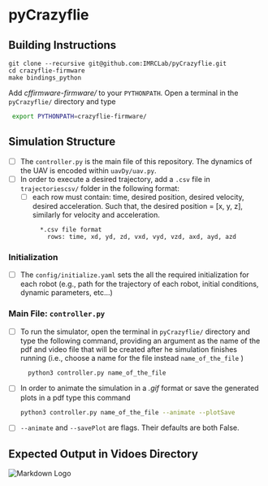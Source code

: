# pyCrazyflie
## Building Instructions
```
git clone --recursive git@github.com:IMRCLab/pyCrazyflie.git
cd crazyflie-firmware
make bindings_python
```
Add _cffirmware-firmware/_ to your `PYTHONPATH`. Open a terminal in the `pyCrazyflie/` directory and type
``` bash
 export PYTHONPATH=crazyflie-firmware/
```
## Simulation Structure
* [ ] The `controller.py` is the main file of this repository. The dynamics of the UAV is encoded within `uavDy/uav.py`.
* [ ] In order to execute a desired trajectory, add a `.csv` file in `trajectoriescsv/` folder in the following format:
  * [ ] each row must contain: time, desired position, desired velocity, desired acceleration. Such that, the desired position = [x, y, z], similarly for velocity and acceleration.
    ``` 
      *.csv file format
        rows: time, xd, yd, zd, vxd, vyd, vzd, axd, ayd, azd
    ```
### Initialization
* [ ] The `config/initialize.yaml` sets the all the required initialization for each robot (e.g., path for the trajectory of each robot, initial conditions, dynamic parameters, etc...)
### Main File: `controller.py`
* [ ] To run the simulator, open the terminal in `pyCrazyflie/` directory and type the following command, providing an argument as the name of the pdf and video file that will be created after he simulation finishes running (i.e., choose a name for the file instead `name_of_the_file` )
  ```bash
    python3 controller.py name_of_the_file
    ```    
    
* [ ] In order to animate the simulation in a *.gif* format or save the generated plots in a pdf type this command
    ```bash
    python3 controller.py name_of_the_file --animate --plotSave
    ``` 
* [ ] `--animate` and `--savePlot` are flags. Their defaults are both False. 

## Expected Output in Vidoes Directory
![Markdown Logo](Videos/infinity8.gif)
